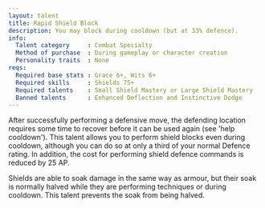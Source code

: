 ```yaml
---
layout: talent
title: Rapid Shield Block
description: You may block during cooldown (but at 33% defence).
info:
  Talent category     : Combat Specialty
  Method of purchase  : During gameplay or character creation
  Personality traits  : None
reqs:
  Required base stats : Grace 6+, Wits 6+
  Required skills     : Shields 75+
  Required talents    : Small Shield Mastery or Large Shield Mastery
  Banned talents      : Enhanced Deflection and Instinctive Dodge
---
```


After successfully performing a defensive move, the defending location requires
some time to recover before it can be used again (see 'help cooldown').  This
talent allows you to perform shield blocks even during cooldown, although you
can do so at only a third of your normal Defence rating.  In addition, the cost
for performing shield defence commands is reduced by 25 AP.

Shields are able to soak damage in the same way as armour, but their soak is
normally halved while they are performing techniques or during cooldown.  This
talent prevents the soak from being halved.
